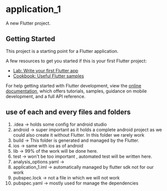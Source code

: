 # application_1

A new Flutter project.

## Getting Started

This project is a starting point for a Flutter application.

A few resources to get you started if this is your first Flutter project:

- [Lab: Write your first Flutter app](https://docs.flutter.dev/get-started/codelab)
- [Cookbook: Useful Flutter samples](https://docs.flutter.dev/cookbook)

For help getting started with Flutter development, view the
[online documentation](https://docs.flutter.dev/), which offers tutorials,
samples, guidance on mobile development, and a full API reference.


## use of each and every files and folders

1. .idea -> holds some config for android studio
2. android -> super important as it holds a complete android project as we could also create it without Flutter. In this folder we rarely work
3. build -> This folder is generated and managed by the Flutter.
4. ios -> same with ios as of android
5. lib -> 99% of the work will be done here.
6. test -> won't be too important , automated test will be written here.
7. analysis_options.yaml -> 
8. application_1.iml -> automatically managed by flutter sdk not for our work
9. pubspec.lock -> not a file in which we will not work
10. pubspec.yaml -> mostly used for manage the dependencies